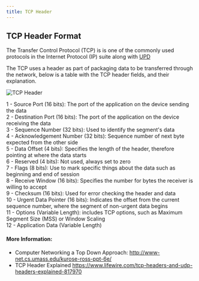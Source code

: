 ```yaml
---
title: TCP Header
---
```

## TCP Header Format

The Transfer Control Protocol (TCP) is is one of the commonly used protocols in the Internet Protocol (IP) suite along with [UPD](https://guide.freecodecamp.org/network-engineering/udp-header) 

The TCP uses a header as part of packaging data to be transferred through the network, below is a table with the TCP header fields, and their explanation. 

![TCP Header](https://66.media.tumblr.com/653f8c823065419f47a187519c0a18e9/tumblr_pssncuvMRP1vwzlb5o1_540.png)

  1 - Source Port (16 bits): The port of the application on the device sending the data  
  2 - Destination Port (16 bits): The port of the application on the device receiving the data  
  3 - Sequence Number (32 bits): Used to identify the segment's data  
  4 - Acknowledgement Number (32 bits): Sequence number of next byte expected from the other side  
  5 - Data Offset (4 bits): Specifies the length of the header, therefore pointing at where the data starts   
  6 - Reserved (4 bits): Not used, always set to zero  
  7 - Flags (8 bits): Use to mark specific things about the data such as beginning and end of session  
  8 - Receive Window (16 bits): Specifies the number for bytes the receiver is willing to accept   
  9 - Checksum (16 bits): Used for error checking the header and data  
 10 - Urgent Data Pointer (16 bits): Indicates the offset from the current sequence number, where the segment of non-urgent data begins  
 11 - Options (Variable Length): includes TCP options, such as Maximum Segment Size (MSS) or Window Scaling  
 12 - Application Data (Variable Length) 

#### More Information:
- Computer Networking a Top Down Approach: http://www-net.cs.umass.edu/kurose-ross-ppt-6e/  
- TCP Header Explained https://www.lifewire.com/tcp-headers-and-udp-headers-explained-817970


